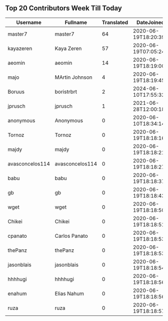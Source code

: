 ## Top 20 Contributors Week Till Today ##
|Username|Fullname|Translated|DateJoined|Language|
|--------|--------|----------|----------|-------|
|master7|master7|64|2020-06-19T18:20:39.|pl|
|kayazeren|Kaya Zeren|57|2020-06-19T07:05:24Z|tr|
|aeomin|aeomin|14|2020-06-19T18:19:00Z|zh_Hans|
|majo|MArtin Johnson|4|2020-06-19T18:19:45Z|sv|
|Boruus|boristrbrt|2|2024-06-10T17:55:32.||
|jprusch|jprusch|1|2021-06-28T12:00:18.|de|
|anonymous|Anonymous|0|2020-06-10T18:34:14.||
|Tornoz|Tornoz|0|2020-06-19T18:18:16.||
|majdy|majdy|0|2020-06-19T18:18:21.||
|avasconcelos114|avasconcelos114|0|2020-06-19T18:18:27Z||
|babu|babu|0|2020-06-19T18:18:37.||
|gb|gb|0|2020-06-19T18:18:43.||
|wget|wget|0|2020-06-19T18:18:50Z|ro|
|Chikei|Chikei|0|2020-06-19T18:18:51Z|zh_Hant|
|cpanato|Carlos Panato|0|2020-06-19T18:18:53Z||
|thePanz|thePanz|0|2020-06-19T18:18:53Z||
|jasonblais|jasonblais|0|2020-06-19T18:18:54Z||
|hhhhugi|hhhhugi|0|2020-06-19T18:18:56.||
|enahum|Elias  Nahum|0|2020-06-19T18:18:56Z|es|
|ruza|ruza|0|2020-06-19T18:18:57.||
